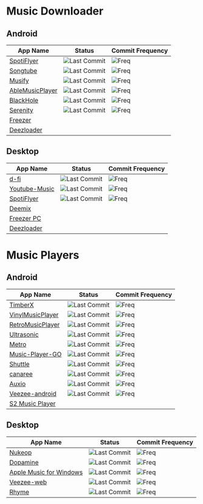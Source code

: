# Music Downloader
## Android

| App Name | Status | Commit Frequency |
| ------------- | ------------- | ------------- |
| [SpotiFlyer](https://github.com/Shabinder/SpotiFlyer) | ![Last Commit](https://img.shields.io/github/last-commit/Shabinder/SpotiFlyer) | ![Freq](https://img.shields.io/github/commit-activity/m/Shabinder/SpotiFlyer) |
| [Songtube](https://github.com/SongTube/SongTube-App) | ![Last Commit](https://img.shields.io/github/last-commit/SongTube/SongTube-App) | ![Freq](https://img.shields.io/github/commit-activity/m/SongTube/SongTube-App) |
| [Musify](https://github.com/Harsh-23/Musify) | ![Last Commit](https://img.shields.io/github/last-commit/Harsh-23/Musify) | ![Freq](https://img.shields.io/github/commit-activity/m/Harsh-23/Musify) |
| [AbleMusicPlayer](https://github.com/uditkarode/AbleMusicPlayer) | ![Last Commit](https://img.shields.io/github/last-commit/uditkarode/AbleMusicPlayer) | ![Freq](https://img.shields.io/github/commit-activity/m/uditkarode/AbleMusicPlayer) |
| [BlackHole](https://github.com/Sangwan5688/BlackHole) | ![Last Commit](https://img.shields.io/github/last-commit/Sangwan5688/BlackHole) | ![Freq](https://img.shields.io/github/commit-activity/m/Sangwan5688/BlackHole) |
| [Serenity](https://github.com/YajanaRao/Serenity) | ![Last Commit](https://img.shields.io/github/last-commit/YajanaRao/Serenity) | ![Freq](https://img.shields.io/github/commit-activity/m/YajanaRao/Serenity) |
| [Freezer](https://t.me/freezerandroid)
| [Deezloader](https://www.deezloader.app/)

## Desktop

| App Name | Status | Commit Frequency |
| ------------- | ------------- | ------------- |
| [d-fi](https://github.com/d-fi/releases) | ![Last Commit](https://img.shields.io/github/last-commit/d-fi/releases) | ![Freq](https://img.shields.io/github/commit-activity/m/d-fi/releases) |
| [Youtube-Music](https://github.com/th-ch/youtube-music) | ![Last Commit](https://img.shields.io/github/last-commit/th-ch/youtube-music) | ![Freq](https://img.shields.io/github/commit-activity/m/th-ch/youtube-music) |
| [SpotiFlyer](https://github.com/Shabinder/SpotiFlyer) | ![Last Commit](https://img.shields.io/github/last-commit/Shabinder/SpotiFlyer) | ![Freq](https://img.shields.io/github/commit-activity/m/Shabinder/SpotiFlyer) |
| [Deemix](https://deemix.app/)
| [Freezer PC](https://t.me/freezerpc)
| [Deezloader](https://www.deezloader.app/)

# Music Players
## Android

| App Name | Status | Commit Frequency |
| ------------- | ------------- | ------------- |
| [TimberX](https://github.com/naman14/TimberX) | ![Last Commit](https://img.shields.io/github/last-commit/naman14/TimberX) | ![Freq](https://img.shields.io/github/commit-activity/m/naman14/TimberX) |
| [VinylMusicPlayer](https://github.com/AdrienPoupa/VinylMusicPlayer) | ![Last Commit](https://img.shields.io/github/last-commit/AdrienPoupa/VinylMusicPlayer) | ![Freq](https://img.shields.io/github/commit-activity/m/AdrienPoupa/VinylMusicPlayer) |
| [RetroMusicPlayer](https://github.com/RetroMusicPlayer/RetroMusicPlayer) | ![Last Commit](https://img.shields.io/github/last-commit/RetroMusicPlayer/RetroMusicPlayer) | ![Freq](https://img.shields.io/github/commit-activity/m/RetroMusicPlayer/RetroMusicPlayer) |
| [Ultrasonic](https://github.com/ultrasonic/ultrasonic) | ![Last Commit](https://img.shields.io/github/last-commit/ultrasonic/ultrasonic) | ![Freq](https://img.shields.io/github/commit-activity/m/ultrasonic/ultrasonic) |
| [Metro](https://github.com/MuntashirAkon/Metro) | ![Last Commit](https://img.shields.io/github/last-commit/MuntashirAkon/Metro) | ![Freq](https://img.shields.io/github/commit-activity/m/MuntashirAkon/Metro) |
| [Music-Player-GO](https://github.com/enricocid/Music-Player-GO) | ![Last Commit](https://img.shields.io/github/last-commit/enricocid/Music-Player-GO) | ![Freq](https://img.shields.io/github/commit-activity/m/enricocid/Music-Player-GO) |
| [Shuttle](https://github.com/timusus/Shuttle) | ![Last Commit](https://img.shields.io/github/last-commit/timusus/Shuttle) | ![Freq](https://img.shields.io/github/commit-activity/m/timusus/Shuttle) |
| [canaree](https://github.com/ologe/canaree-music-player) | ![Last Commit](https://img.shields.io/github/last-commit/ologe/canaree-music-player) | ![Freq](https://img.shields.io/github/commit-activity/m/ologe/canaree-music-player) |
| [Auxio](https://github.com/OxygenCobalt/Auxio) | ![Last Commit](https://img.shields.io/github/last-commit/OxygenCobalt/Auxio) | ![Freq](https://img.shields.io/github/commit-activity/m/OxygenCobalt/Auxio)
| [Veezee-android](https://github.com/veezee-music/veezee-android) | ![Last Commit](https://img.shields.io/github/last-commit/veezee-music/veezee-android) | ![Freq](https://img.shields.io/github/commit-activity/m/veezee-music/veezee-android) |
| [S2 Music Player](https://play.google.com/store/apps/details?id=com.simplecityapps.shuttle)

## Desktop

| App Name | Status | Commit Frequency |
| ------------- | ------------- | ------------- |
| [Nukeop](https://github.com/nukeop/nuclear) | ![Last Commit](https://img.shields.io/github/last-commit/nukeop/nuclear) | ![Freq](https://img.shields.io/github/commit-activity/m/nukeop/nuclear) |
| [Dopamine](https://github.com/digimezzo/dopamine-windows) | ![Last Commit](https://img.shields.io/github/last-commit/digimezzo/dopamine-windows) | ![Freq](https://img.shields.io/github/commit-activity/m/digimezzo/dopamine-windows) |
| [Apple Music for Windows](https://github.com/imxeno/apple-music-windows) | ![Last Commit](https://img.shields.io/github/last-commit/imxeno/apple-music-windows) | ![Freq](https://img.shields.io/github/commit-activity/m/imxeno/apple-music-windows) |
| [Veezee-web](https://github.com/veezee-music/veezee-web) | ![Last Commit](https://img.shields.io/github/last-commit/veezee-music/veezee-web) | ![Freq](https://img.shields.io/github/commit-activity/m/veezee-music/veezee-web) |
| [Rhyme](https://github.com/Rhyme-Player/Rhyme) | ![Last Commit](https://img.shields.io/github/last-commit/Rhyme-Player/Rhyme) | ![Freq](https://img.shields.io/github/commit-activity/m/Rhyme-Player/Rhyme) |
